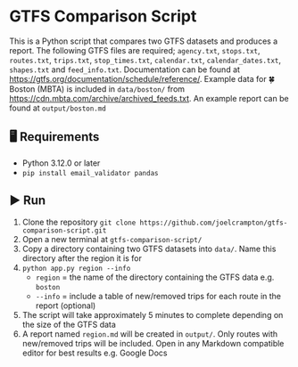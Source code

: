 # GTFS Comparison Script
This is a Python script that compares two GTFS datasets and produces a report. The following GTFS files are required; `agency.txt`, `stops.txt`, `routes.txt`, `trips.txt`, `stop_times.txt`, `calendar.txt`, `calendar_dates.txt`, `shapes.txt` and `feed_info.txt`. Documentation can be found at https://gtfs.org/documentation/schedule/reference/. Example data for :four_leaf_clover: Boston (MBTA) is included in `data/boston/` from https://cdn.mbta.com/archive/archived_feeds.txt. An example report can be found at `output/boston.md`

## :desktop_computer: Requirements
- Python 3.12.0 or later
- `pip install email_validator pandas`

## :arrow_forward: Run
1. Clone the repository `git clone https://github.com/joelcrampton/gtfs-comparison-script.git`
1. Open a new terminal at `gtfs-comparison-script/`
2. Copy a directory containing two GTFS datasets into `data/`. Name this directory after the region it is for
3. `python app.py region --info`
    - `region` = the name of the directory containing the GTFS data e.g. `boston`
    - `--info` = include a table of new/removed trips for each route in the report (optional)
4. The script will take approximately 5 minutes to complete depending on the size of the GTFS data
5. A report named `region.md` will be created in `output/`. Only routes with new/removed trips will be included. Open in any Markdown compatible editor for best results e.g. Google Docs
